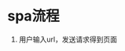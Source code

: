# spa流程
  1. 用户输入url，发送请求得到页面
    <div id="app"></div><script src = a.js>
  2. a.js执行
  3. js生成内容
  执行完成后用户才能看到页面。
  
  缺点：首屏白屏时间长